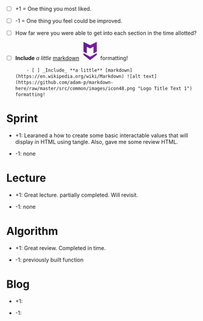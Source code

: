- [ ] +1 = One thing you most liked.
- [ ] -1 = One thing you feel could be improved.
- [ ] How far were you were able to get into each section in the time allotted?
- [ ] **Include** _a little_ [markdown](https://en.wikipedia.org/wiki/Markdown) ![alt text](https://github.com/adam-p/markdown-here/raw/master/src/common/images/icon48.png "Logo Title Text 1") formatting!

          - [ ] _Include_ **a little** [markdown](https://en.wikipedia.org/wiki/Markdown) ![alt text](https://github.com/adam-p/markdown-here/raw/master/src/common/images/icon48.png "Logo Title Text 1") formatting!

# Sprint
  + +1: Learaned a how to create some basic interactable values that will display in HTML using tangle.  Also, gave me some review HTML.

  + -1: none


# Lecture
  + +1: Great lecture. partially completed.  Will revisit.

  + -1: none

# Algorithm
  + +1: Great review. Completed in time.

  + -1: previously built function

# Blog
  + +1:

  + -1:
